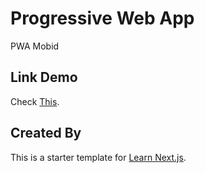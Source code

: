 # Progressive Web App

PWA Mobid

## Link Demo

Check [This](http://riset.carsworld.co.id:8092/).

## Created By

This is a starter template for [Learn Next.js](https://nextjs.org/learn).
